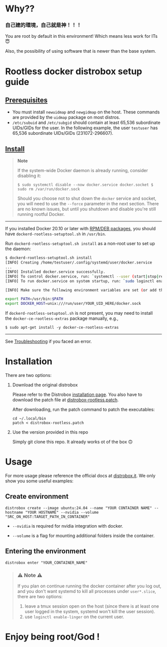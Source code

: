 # Why??

### 自己建的環境，自己就是神！！！

You are root by default in this environment! Which means less work for ITs 😇

Also, the possibility of using software that is newer than the base system.

# Rootless docker distrobox setup guide

## [**Prerequisites**](https://docs.docker.com/engine/security/rootless/#prerequisites)

- You must install `newuidmap` and `newgidmap` on the host. These commands are provided by the `uidmap` package on most distros.
- `/etc/subuid` and `/etc/subgid` should contain at least 65,536 subordinate UIDs/GIDs for the user. In the following example, the user `testuser` has 65,536 subordinate UIDs/GIDs (231072-296607).

## [Install](https://docs.docker.com/engine/security/rootless/#install)

> **Note**
> 
> 
> If the system-wide Docker daemon is already running, consider disabling it:
> 
> `$ sudo systemctl disable --now docker.service docker.socket
> $ sudo rm /var/run/docker.sock`
> 
> Should you choose not to shut down the `docker` service and socket, you will need to use the `--force` parameter in the next section. There are no known issues, but until you shutdown and disable you're still running rootful Docker.
> 

---

If you installed Docker 20.10 or later with [RPM/DEB packages](https://docs.docker.com/engine/install), you should have `dockerd-rootless-setuptool.sh` in `/usr/bin`.

Run `dockerd-rootless-setuptool.sh install` as a non-root user to set up the daemon:

```bash
$ dockerd-rootless-setuptool.sh install
[INFO] Creating /home/testuser/.config/systemd/user/docker.service
...
[INFO] Installed docker.service successfully.
[INFO] To control docker.service, run: `systemctl --user (start|stop|restart) docker.service`
[INFO] To run docker.service on system startup, run: `sudo loginctl enable-linger testuser`

[INFO] Make sure the following environment variables are set (or add them to ~/.bashrc):

export PATH=/usr/bin:$PATH
export DOCKER_HOST=unix:///run/user/YOUR_UID_HERE/docker.sock
```

If `dockerd-rootless-setuptool.sh` is not present, you may need to install the `docker-ce-rootless-extras` package manually, e.g.,

`$ sudo apt-get install -y docker-ce-rootless-extras`

---

See [Troubleshooting](https://docs.docker.com/engine/security/rootless/#troubleshooting) if you faced an error.

# Installation

There are two options:
1. Download the original distrobox
  
    Please refer to the Distrobox [installation page](https://distrobox.it/#installation). 
    You also have to download the patch file at [distrobox-rootless.patch](https://raw.githubusercontent.com/CS-EVA-LAB/distrobox-rootless-docker/master/distrobox-rootless.patch).

    After downloading, run the patch command to patch the executables:

    ```
    cd ~/.local/bin
    patch < distrobox-rootless.patch
    ```

2.  Use the version provided in this repo

    Simply git clone this repo. It already works ot of the box 🙃


# Usage

For more usage please reference the official docs at [distrobox.it](https://distrobox.it/).
We only show you some useful examples:

## Create environment

```
distrobox create --image ubuntu:24.04 --name "YOUR CONTAINER NAME" --hostname "YOUR HOSTNAME" --nvidia --volume "SRC_ON_HOST:TARGET_PATH_IN_CONTAINER"
```

- `--nvidia` is required for nvidia integration with docker.

- `--volume` is a flag for mounting additional folders inside the container.


## Entering the environment

```
distrobox enter "YOUR_CONTAINER_NAME"
```


> ### **⚠️ Note ⚠️**
>If you plan on continue running the docker container after you log out, and you don't want systemd to kill all processes under `user*.slice`, there are two options:
>   1. leave a tmux session open on the host (since there is at least one user logged in the system, systemd won't kill the user session).
>   2. use `loginctl enable-linger` on the current user.


# Enjoy being **root/God** !
